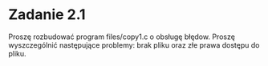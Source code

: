 # Zadanie 2.1 
Proszę rozbudować program files/copy1.c o obsługę błędow. Proszę wyszczególnić następujące problemy: brak pliku oraz złe prawa dostępu do pliku.